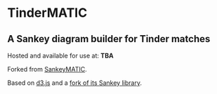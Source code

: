 # TinderMATIC
## A Sankey diagram builder for Tinder matches

Hosted and available for use at: **TBA**

Forked from [SankeyMATIC](https://github.com/nowthis/sankeymatic).

Based on [d3.js](http://d3js.org/) and a [fork of its Sankey library](https://github.com/nowthis/d3-plugin-captain-sankey).
